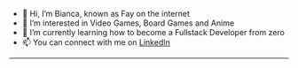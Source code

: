 - 👋 Hi, I’m Bianca, known as Fay on the internet
- 👀 I’m interested in Video Games, Board Games and Anime
- 🌱 I’m currently learning how to become a Fullstack Developer from zero
- 📫 You can connect with me on [LinkedIn](https://www.linkedin.com/in/bianca-toller/)

<hr />

<!---
bitoller/bitoller is a ✨ special ✨ repository because its `README.md` (this file) appears on your GitHub profile.
You can click the Preview link to take a look at your changes.
--->
